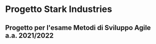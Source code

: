 <h1> Progetto Stark Industries</h1>
<h2> Progetto per l'esame Metodi di Sviluppo Agile a.a. 2021/2022 </h2>
